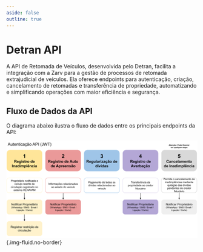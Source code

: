 ```yaml
---
aside: false
outline: true
---
```


# Detran API

A API de Retomada de Veículos, desenvolvida pelo Detran, facilita a integração com a Zarv para a gestão de processos de retomada extrajudicial de veículos. Ela oferece endpoints para autenticação, criação, cancelamento de retomadas e transferência de propriedade, automatizando e simplificando operações com maior eficiência e segurança.

## Fluxo de Dados da API

O diagrama abaixo ilustra o fluxo de dados entre os principais endpoints da API:
  
![Fluxo de Dados da API](./api.svg){.img-fluid.no-border}

<OASpec
  :groupByTags="false"
  :hideInfo="true"
  :hideServers="true"
  :hideBranding="true"
  :hidePathsSummary="true"
  :spec="loadSpec"
/>

<script setup lang="ts">
  import { useTheme } from 'vitepress-openapi/client'
  import openApiConfig from '../../.vitepress/theme/openapi.config'
  import detranSpec from './detran.json'

  useTheme({
    ...openApiConfig,
    operation: {
        // Set the operation badges. The order is respected.
        badges: ['deprecated'],
        // Slots to render in the OAOperation component.
        slots: [
          'header',
          // 'tags',
          'path',
          'description',
          'security',
          'request-body',
          'parameters',
          'responses',
          'code-samples',
        ],
        // Slots to hide in the OAOperation component.
        hiddenSlots: ['try-it', 'branding', 'footer', 'playground'],
        // Set the number of columns to use in the OAOperation component.
        cols: 1,
      }
     })

  const loadSpec = JSON.parse(JSON.stringify(detranSpec))
  loadSpec.servers = [
    {
      url: 'https://api.detran.gov.br',
      description: 'Servidor de Produção',
    },
  ]
 </script>
